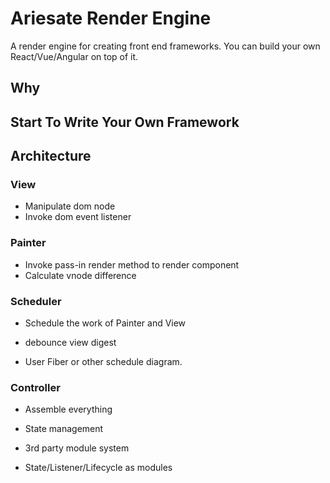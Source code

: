 # Ariesate Render Engine

A render engine for creating front end frameworks.
You can build your own React/Vue/Angular on top of it.

## Why

## Start To Write Your Own Framework

## Architecture

### View

 - Manipulate dom node
 - Invoke dom event listener

### Painter

 - Invoke pass-in render method to render component
 - Calculate vnode difference

### Scheduler

 - Schedule the work of Painter and View

 - debounce view digest
 - User Fiber or other schedule diagram.

### Controller

 - Assemble everything
 - State management
 - 3rd party module system

 - State/Listener/Lifecycle as modules